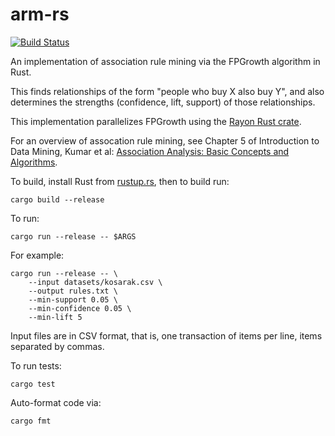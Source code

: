 # arm-rs
[![Build Status](https://travis-ci.org/cpearce/arm-rs.svg?branch=master)](https://travis-ci.org/cpearce/arm-rs)

An implementation of association rule mining via the FPGrowth algorithm in Rust.

This finds relationships of the form "people who buy X also buy Y",
and also determines the strengths (confidence, lift, support) of those
relationships.

This implementation parallelizes FPGrowth using the [Rayon Rust crate](https://crates.io/crates/rayon).

For an overview of assocation rule mining,
see Chapter 5 of Introduction to Data Mining, Kumar et al:
[Association Analysis: Basic Concepts and Algorithms](https://www-users.cs.umn.edu/~kumar001/dmbook/ch5_association_analysis.pdf).

To build, install Rust from [rustup.rs](https://rustup.rs/), then to build run:

    cargo build --release

To run:

    cargo run --release -- $ARGS

For example:

    cargo run --release -- \
        --input datasets/kosarak.csv \
        --output rules.txt \
        --min-support 0.05 \
        --min-confidence 0.05 \
        --min-lift 5

Input files are in CSV format, that is, one transaction of items per line, items separated by commas.

To run tests:

    cargo test

Auto-format code via:

    cargo fmt
